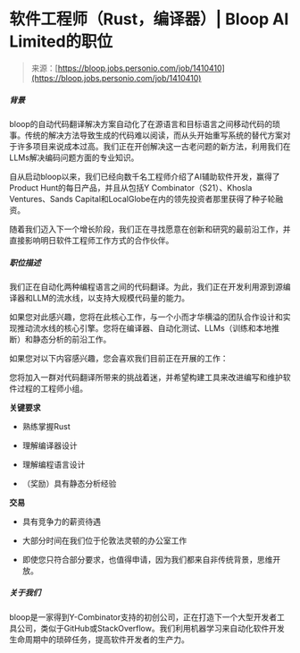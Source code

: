 <!--yml

category: 未分类

日期：2024-05-27 14:33:01

-->

# 软件工程师（Rust，编译器）| Bloop AI Limited的职位

> 来源：[https://bloop.jobs.personio.com/job/1410410](https://bloop.jobs.personio.com/job/1410410)

##### 背景

bloop的自动代码翻译解决方案自动化了在源语言和目标语言之间移动代码的琐事。传统的解决方法导致生成的代码难以阅读，而从头开始重写系统的替代方案对于许多项目来说成本过高。我们正在开创解决这一古老问题的新方法，利用我们在LLMs解决编码问题方面的专业知识。

自从启动bloop以来，我们已经向数千名工程师介绍了AI辅助软件开发，赢得了Product Hunt的每日产品，并且从包括Y Combinator（S21）、Khosla Ventures、Sands Capital和LocalGlobe在内的领先投资者那里获得了种子轮融资。

随着我们迈入下一个增长阶段，我们正在寻找愿意在创新和研究的最前沿工作，并直接影响明日软件工程师工作方式的合作伙伴。

##### 职位描述

我们正在自动化两种编程语言之间的代码翻译。为此，我们正在开发利用源到源编译器和LLM的流水线，以支持大规模代码量的能力。

如果您对此感兴趣，您将在此核心工作，与一个小而才华横溢的团队合作设计和实现推动流水线的核心引擎。您将在编译器、自动化测试、LLMs（训练和本地推断）和静态分析的前沿工作。

如果您对以下内容感兴趣，您会喜欢我们目前正在开展的工作：

您将加入一群对代码翻译所带来的挑战着迷，并希望构建工具来改进编写和维护软件过程的工程师小组。

**关键要求**

+   熟练掌握Rust

+   理解编译器设计

+   理解编程语言设计

+   （奖励）具有静态分析经验

**交易**

+   具有竞争力的薪资待遇

+   大部分时间在我们位于伦敦法灵顿的办公室工作

+   即使您只符合部分要求，也值得申请，因为我们都来自非传统背景，思维开放。

##### 关于我们

bloop是一家得到Y-Combinator支持的初创公司，正在打造下一个大型开发者工具公司，类似于GitHub或StackOverflow。我们利用机器学习来自动化软件开发生命周期中的琐碎任务，提高软件开发者的生产力。
